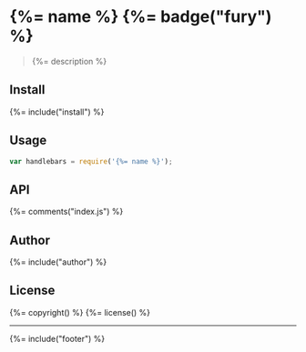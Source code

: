 # {%= name %} {%= badge("fury") %}

> {%= description %}

## Install
{%= include("install") %}

## Usage

```js
var handlebars = require('{%= name %}');
```

## API
{%= comments("index.js") %}

## Author
{%= include("author") %}

## License
{%= copyright() %}
{%= license() %}

***

{%= include("footer") %}


[delims]: https://github.com/jonschlinkert/delims "template delimiters"